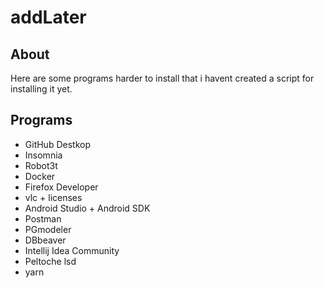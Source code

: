 # addLater

## About

  Here are some programs harder to install that i havent created a script for installing it yet.
  
## Programs

- GitHub Destkop
- Insomnia
- Robot3t
- Docker
- Firefox Developer
- vlc + licenses
- Android Studio + Android SDK
- Postman
- PGmodeler
- DBbeaver
- Intellij Idea Community
- Peltoche lsd
- yarn
